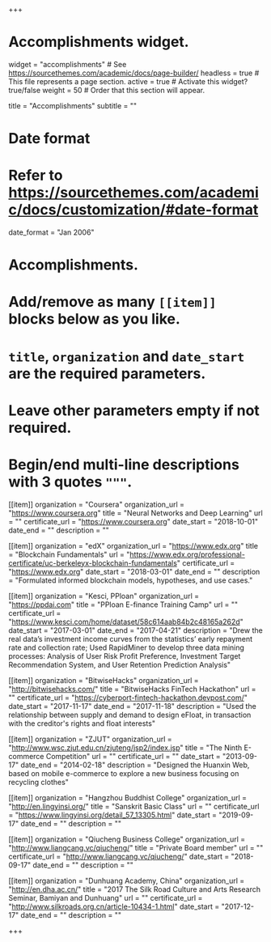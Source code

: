 +++
# Accomplishments widget.
widget = "accomplishments"  # See https://sourcethemes.com/academic/docs/page-builder/
headless = true  # This file represents a page section.
active = true  # Activate this widget? true/false
weight = 50  # Order that this section will appear.

title = "Accomplish&shy;ments"
subtitle = ""

# Date format
#   Refer to https://sourcethemes.com/academic/docs/customization/#date-format
date_format = "Jan 2006"

# Accomplishments.
#   Add/remove as many `[[item]]` blocks below as you like.
#   `title`, `organization` and `date_start` are the required parameters.
#   Leave other parameters empty if not required.
#   Begin/end multi-line descriptions with 3 quotes `"""`.

[[item]]
  organization = "Coursera"
  organization_url = "https://www.coursera.org"
  title = "Neural Networks and Deep Learning"
  url = ""
  certificate_url = "https://www.coursera.org"
  date_start = "2018-10-01"
  date_end = ""
  description = ""

[[item]]
  organization = "edX"
  organization_url = "https://www.edx.org"
  title = "Blockchain Fundamentals"
  url = "https://www.edx.org/professional-certificate/uc-berkeleyx-blockchain-fundamentals"
  certificate_url = "https://www.edx.org"
  date_start = "2018-03-01"
  date_end = ""
  description = "Formulated informed blockchain models, hypotheses, and use cases."
  
[[item]]
  organization = "Kesci, PPloan"
  organization_url = "https://ppdai.com"
  title = "PPloan E-finance Training Camp"
  url = ""
  certificate_url = "https://www.kesci.com/home/dataset/58c614aab84b2c48165a262d"
  date_start = "2017-03-01"
  date_end = "2017-04-21"
  description = "Drew the real data’s investment income curves from the statistics’ early repayment rate and collection rate; Used RapidMiner to develop three data mining processes: Analysis of User Risk Profit Preference, Investment Target Recommendation System, and User Retention Prediction Analysis"

[[item]]
  organization = "BitwiseHacks"
  organization_url = "http://bitwisehacks.com/"
  title = "BitwiseHacks FinTech Hackathon"
  url = ""
  certificate_url = "https://cyberport-fintech-hackathon.devpost.com/"
  date_start = "2017-11-17"
  date_end = "2017-11-18"
  description = "Used the relationship between supply and demand to design eFloat, in transaction with the creditor's rights and float interests"

[[item]]
  organization = "ZJUT"
  organization_url = "http://www.wsc.zjut.edu.cn/zjuteng/jsp2/index.jsp"
  title = "The Ninth E-commerce Competition"
  url = ""
  certificate_url = ""
  date_start = "2013-09-17"
  date_end = "2014-02-18"
  description = "Designed the Huanxin Web, based on mobile e-commerce to explore a new business focusing on recycling clothes"

[[item]]
  organization = "Hangzhou Buddhist College"
  organization_url = "http://en.lingyinsi.org/"
  title = "Sanskrit Basic Class"
  url = ""
  certificate_url = "https://www.lingyinsi.org/detail_57_13305.html"
  date_start = "2019-09-17"
  date_end = ""
  description = ""

[[item]]
  organization = "Qiucheng Business College"
  organization_url = "http://www.liangcang.vc/qiucheng/"
  title = "Private Board member"
  url = ""
  certificate_url = "http://www.liangcang.vc/qiucheng/"
  date_start = "2018-09-17"
  date_end = ""
  description = ""

[[item]]
  organization = "Dunhuang Academy, China"
  organization_url = "http://en.dha.ac.cn/"
  title = "2017 The Silk Road Culture and Arts Research Seminar, Bamiyan and Dunhuang"
  url = ""
  certificate_url = "http://www.silkroads.org.cn/article-10434-1.html"
  date_start = "2017-12-17"
  date_end = ""
  description = ""

+++
